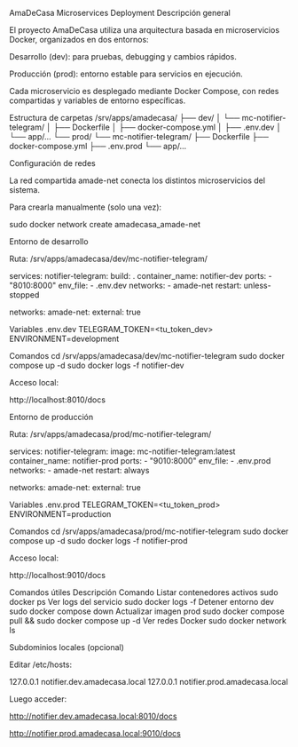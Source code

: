 AmaDeCasa Microservices Deployment
Descripción general

El proyecto AmaDeCasa utiliza una arquitectura basada en microservicios Docker, organizados en dos entornos:

Desarrollo (dev): para pruebas, debugging y cambios rápidos.

Producción (prod): entorno estable para servicios en ejecución.

Cada microservicio es desplegado mediante Docker Compose, con redes compartidas y variables de entorno específicas.

Estructura de carpetas
/srv/apps/amadecasa/
├── dev/
│   └── mc-notifier-telegram/
│       ├── Dockerfile
│       ├── docker-compose.yml
│       ├── .env.dev
│       └── app/...
└── prod/
    └── mc-notifier-telegram/
        ├── Dockerfile
        ├── docker-compose.yml
        ├── .env.prod
        └── app/...

 Configuración de redes

La red compartida amade-net conecta los distintos microservicios del sistema.

Para crearla manualmente (solo una vez):

sudo docker network create amadecasa_amade-net

 Entorno de desarrollo

Ruta: /srv/apps/amadecasa/dev/mc-notifier-telegram/

services:
  notifier-telegram:
    build: .
    container_name: notifier-dev
    ports:
      - "8010:8000"
    env_file:
      - .env.dev
    networks:
      - amade-net
    restart: unless-stopped

networks:
  amade-net:
    external: true

Variables .env.dev
TELEGRAM_TOKEN=<tu_token_dev>
ENVIRONMENT=development

Comandos
cd /srv/apps/amadecasa/dev/mc-notifier-telegram
sudo docker compose up -d
sudo docker logs -f notifier-dev


Acceso local:

http://localhost:8010/docs

 Entorno de producción

Ruta: /srv/apps/amadecasa/prod/mc-notifier-telegram/

services:
  notifier-telegram:
    image: mc-notifier-telegram:latest
    container_name: notifier-prod
    ports:
      - "9010:8000"
    env_file:
      - .env.prod
    networks:
      - amade-net
    restart: always

networks:
  amade-net:
    external: true

Variables .env.prod
TELEGRAM_TOKEN=<tu_token_prod>
ENVIRONMENT=production

Comandos
cd /srv/apps/amadecasa/prod/mc-notifier-telegram
sudo docker compose up -d
sudo docker logs -f notifier-prod


Acceso local:

http://localhost:9010/docs

 Comandos útiles
Descripción	Comando
Listar contenedores activos	sudo docker ps
Ver logs del servicio	sudo docker logs -f <nombre>
Detener entorno dev	sudo docker compose down
Actualizar imagen prod	sudo docker compose pull && sudo docker compose up -d
Ver redes Docker	sudo docker network ls

 Subdominios locales (opcional)

Editar /etc/hosts:

127.0.0.1 notifier.dev.amadecasa.local
127.0.0.1 notifier.prod.amadecasa.local


Luego acceder:

http://notifier.dev.amadecasa.local:8010/docs

http://notifier.prod.amadecasa.local:9010/docs